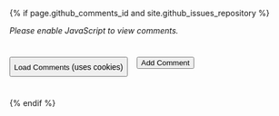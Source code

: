 {% if page.github_comments_id and site.github_issues_repository %}

<noscript><i>Please enable JavaScript to view comments.</i></noscript>

<div style="display: flex; gap: 1rem;">
  <button
    class="btn"
    style="margin: 1.5rem 0;"
    onclick="loadScript('/js/github-comments.js', function(){
    createComments('{{ site.github_issues_repository }}', {{ page.github_comments_id }})
    })">
    Load Comments <span style="font-size: 14px">(uses cookies)</span>
  </button>
  <form
    action="https://github.com/{{site.github_issues_repository}}/issues/{{page.github_comments_id}}#new_comment_field"
    rel="nofollow"
    target="_blank"
  >
  <button class="btn" style="margin: 1.5rem 0;">Add Comment</button>
  </form>
</div>
<div id="blog-comments" >
</div>

<script async>
  function loadScript(fileName, callback){
    var scriptElement = document.createElement('script');
    scriptElement.type = 'text/javascript';
    scriptElement.onload = callback;
    scriptElement.src = fileName;
    document.head.appendChild(scriptElement);
  }
</script>

{% endif %}
